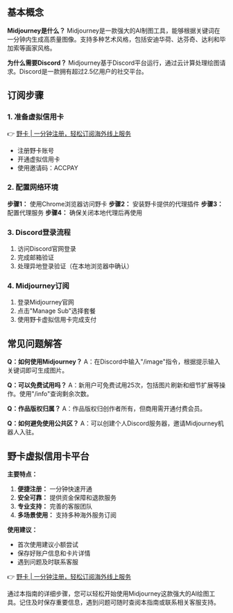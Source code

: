 ## 基本概念

**Midjourney是什么？**
Midjourney是一款强大的AI制图工具，能够根据关键词在一分钟内生成高质量图像。支持多种艺术风格，包括安迪华荷、达芬奇、达利和毕加索等画家风格。

**为什么需要Discord？**
Midjourney基于Discord平台运行，通过云计算处理绘图请求。Discord是一款拥有超过2.5亿用户的社交平台。

## 订阅步骤

### 1. 准备虚拟信用卡
👉 [野卡 | 一分钟注册，轻松订阅海外线上服务](https://bit.ly/bewildcard)

- 注册野卡账号
- 开通虚拟信用卡
- 使用邀请码：ACCPAY

### 2. 配置网络环境

**步骤1：** 使用Chrome浏览器访问野卡
**步骤2：** 安装野卡提供的代理插件
**步骤3：** 配置代理服务
**步骤4：** 确保关闭本地代理后再使用

### 3. Discord登录流程

1. 访问Discord官网登录
2. 完成邮箱验证
3. 处理异地登录验证（在本地浏览器中确认）

### 4. Midjourney订阅

1. 登录Midjourney官网
2. 点击"Manage Sub"选择套餐
3. 使用野卡虚拟信用卡完成支付

## 常见问题解答

**Q：如何使用Midjourney？**
A：在Discord中输入"/image"指令，根据提示输入关键词即可生成图片。

**Q：可以免费试用吗？**
A：新用户可免费试用25次，包括图片刷新和细节扩展等操作。使用"/info"查询剩余次数。

**Q：作品版权归属？**
A：作品版权归创作者所有，但商用需开通付费会员。

**Q：如何避免使用公共区？**
A：可以创建个人Discord服务器，邀请Midjourney机器人入驻。

## 野卡虚拟信用卡平台

**主要特点：**

1. **便捷注册：** 一分钟快速开通
2. **安全可靠：** 提供资金保障和退款服务
3. **专业支持：** 完善的客服团队
4. **多场景使用：** 支持多种海外服务订阅

**使用建议：**
- 首次使用建议小额尝试
- 保存好账户信息和卡片详情
- 遇到问题及时联系客服

👉 [野卡 | 一分钟注册，轻松订阅海外线上服务](https://bit.ly/bewildcard)

通过本指南的详细步骤，您可以轻松开始使用Midjourney这款强大的AI绘图工具。记住及时保存重要信息，遇到问题可随时查阅本指南或联系相关客服支持。